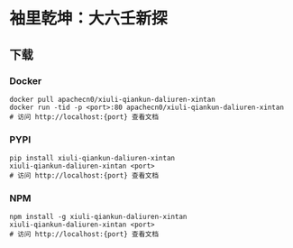 # 袖里乾坤：大六壬新探

## 下载

### Docker

```
docker pull apachecn0/xiuli-qiankun-daliuren-xintan
docker run -tid -p <port>:80 apachecn0/xiuli-qiankun-daliuren-xintan
# 访问 http://localhost:{port} 查看文档
```

### PYPI

```
pip install xiuli-qiankun-daliuren-xintan
xiuli-qiankun-daliuren-xintan <port>
# 访问 http://localhost:{port} 查看文档
```

### NPM

```
npm install -g xiuli-qiankun-daliuren-xintan
xiuli-qiankun-daliuren-xintan <port>
# 访问 http://localhost:{port} 查看文档
```
